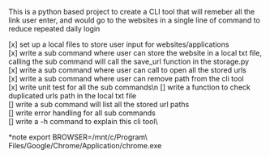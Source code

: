 This is a python based project to create a CLI tool that will remeber all the link user enter, and would go to the websites in a single line of command to reduce repeated daily login

[x] set up a local files to store user input for websites/applications\
[x] write a sub command where user can store the website in a local txt file, calling the sub command will call the save_url function in the storage.py\
[x] write a sub command where user can call to open all the stored urls\
[x] write a sub command where user can remove path from the cli tool\
[x] write unit test for all the sub commands\n
[] write a function to check duplicated urls path in the local txt file\
[] write a sub command will list all the stored url paths\
[] write error handling for all sub commands\
[] write a -h command to explain this cli tool\

*note export BROWSER=/mnt/c/Program\ Files/Google/Chrome/Application/chrome.exe
